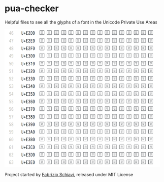 # pua-checker
Helpful files to see all the glyphs of a font in the Unicode Private Use Areas

![PUA-checker image preview](https://github.com/fabrizioschiavi/pua/blob/master/pua_preview.png)

Project started by [Fabrizio Schiavi](https://www.fsd.it/), released under MIT License
